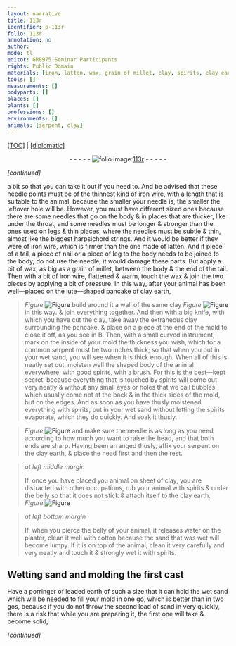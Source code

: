 ```yaml
---
layout: narrative
title: 113r
identifier: p-113r
folio: 113r
annotation: no
author:
mode: tl
editor: GR8975 Seminar Participants
rights: Public Domain
materials: [iron, latten, wax, grain of millet, clay, spirits, clay earth, earth, water, plaster, cotton, leaded earth]
tools: []
measurements: []
bodyparts: []
places: []
plants: []
professions: []
environments: []
animals: [serpent, clay]
---
```


 <p><a href="{{ site.baseurl }}/translation/">[TOC]</a> | <a href="{{ site.baseurl }}/texts/p-113r_tc/" target="_blank">[diplomatic]</a></p><div class="folio" align="center">- - - - - <a href="http://gallica.bnf.fr/ark:/12148/btv1b10500001g/f231.image" target="_blank"><img src="https://cu-mkp.github.io/2017-workshop-edition/assets/photo-icon.png" alt="folio image: " style="display:inline-block; margin-bottom:-3px;"/>113r</a> - - - - - </div>  
 
*[continued]*
  
a bit so that you can take it out if you need to. And be advised that these needle points must be of the thinnest kind of <span class="m">iron</span> wire, with a length that is suitable to the animal; because the smaller your needle is, the smaller the leftover hole will be. However, you must have different sized ones because there are some needles that go on the body & in places that are thicker, like under the throat, and some <span class="sup">needles</span> must be longer & stronger than the ones used on legs & thin places, where the needles must be subtle & thin, almost like the biggest harpsichord strings. And it would be better if they were of <span class="m">iron</span> wire, which is firmer than the one made of <span class="m">latten</span>. And if piece of a tail, a piece of nail or a piece of leg to the body needs to be joined to the body, do not use the needle; it would damage these parts. But apply a bit of <span class="m">wax</span>, as big as a <span class="m">grain of millet</span>, between the body & the end of the tail. Then with a bit of <span class="m">iron</span> wire, flattened & warm, touch the <span class="m">wax</span> & join the two pieces by applying a bit of pressure. In this way, after your animal has been well—placed on the lute—shaped pancake <span class="sup">of clay earth</span>, 
> *Figure*
> <a href="https://drive.google.com/open?id=0B9-oNrvWdlO5YkE1Vm1ZMmRoVm8" target="_blank"><img src="https://cu-mkp.github.io/GR8975-edition/assets/photo-icon.png" alt="Figure" style="display:inline-block; margin-bottom:-3px;"/></a>
 build around it a wall of the same <span class="m">clay</span> 
> *Figure*
> <a href="https://drive.google.com/open?id=0B9-oNrvWdlO5aW1sekxQWGJJY0E" target="_blank"><img src="https://cu-mkp.github.io/GR8975-edition/assets/photo-icon.png" alt="Figure" style="display:inline-block; margin-bottom:-3px;"/></a>
 in this way. & join everything together. And then with a big knife, with which you have cut the <span class="m">clay</span>, take away the extraneous <span class="sup">clay</span> surrounding the pancake. & place on a piece at the end of the mold to close it off, as you see in B. Then, with a small curved instrument, mark on the inside of your mold the thickness you wish, which for a common <span class="al">serpent</span> must be two inches thick; so that when you put in your wet sand, you will see when it is thick enough. When all of this is neatly set out, moisten well the shaped body of the animal everywhere, with good <span class="m">spirits</span>, with a brush. For this is the best—kept secret: because everything that is touched by <span class="m">spirits</span> will come out very neatly & without any small eyes or holes that we call bubbles, which usually come not at the back & in the thick sides of the mold, but on the edges. And as soon as you have thusly moistened everything with <span class="m">spirits</span>, put in your wet sand without letting the <span class="m">spirits</span> evaporate, which they do quickly. And soak it thusly.
 
 
> *Figure*
> <a href="https://drive.google.com/open?id=0B9-oNrvWdlO5MDEzX0RhXzJGcXc" target="_blank"><img src="https://cu-mkp.github.io/GR8975-edition/assets/photo-icon.png" alt="Figure" style="display:inline-block; margin-bottom:-3px;"/></a>
 and make sure the needle is as long as you need according to how much you want to raise the head, and that both ends are sharp. Having been arranged thusly, affix your <span class="al">serpent</span> on the <span class="m">clay earth</span>, & place the head first and then the rest. 
 
> *at left middle margin*
> 
> 
>   If, once you have placed you animal on sheet of <span class="m">clay</span>, you are distracted with other occupations, rub your animal with <span class="m">spirits</span> & under the belly so that it does not stick & attach itself to the <span class="sup"><span class="al">clay</span></span> <span class="m">earth</span>. 
> *Figure*
> <a href="https://drive.google.com/open?id=0B9-oNrvWdlO5Qm8wSlJPOWxfZWM" target="_blank"><img src="https://cu-mkp.github.io/GR8975-edition/assets/photo-icon.png" alt="Figure" style="display:inline-block; margin-bottom:-3px;"/></a>
 
 
> *at left bottom margin*
> 
> 
> If, when you pierce the belly of your animal, it releases <span class="m">water</span> on the <span class="m">plaster</span>, clean it well with <span class="m">cotton</span> because the sand that was wet will become lumpy. If it is on top of the animal, clean it very carefully and very neatly and touch it & strongly wet it with <span class="m">spirits</span>.
 
 
  

## Wetting sand and molding the first cast

 
Have a porringer of <span class="m">leaded earth</span> of such a size that it can hold the wet sand which will be needed to fill your mold in one go, which is better than in two gos, because if you do not throw the second load of sand in very quickly, there is a risk that while you are preparing it, the first one will take & become solid,
 
*[continued]*
 
 
